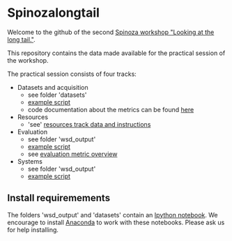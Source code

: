 # Spinozalongtail

Welcome to the github of the second [Spinoza workshop "Looking at the long tail."](http://www.understandinglanguagebymachines.org/events/long-tail/).

This repository contains the data made available for the practical session of the workshop.

The practical session consists of four tracks:
* Datasets and acquisition
  * see folder 'datasets'
  * [example script](https://github.com/cltl/Spinozalongtail/blob/master/wsd_output/Example.ipynb)
  * code documentation about the metrics can be found [here](https://htmlpreview.github.io/?https://raw.githubusercontent.com/cltl/Spinozalongtail/master/datasets/docs/_build/html/code.html)
* Resources
  * 'see' [resources track data and instructions](https://docs.google.com/document/d/13rCcr-Is0ygfMmI3cbFwSmALOrWFcYqRJjY_5o_Wryg/edit?usp=sharing)
* Evaluation
  * see folder 'wsd_output'
  * [example script](https://github.com/cltl/Spinozalongtail/blob/master/wsd_output/Example.ipynb)
  * see [evaluation metric overview](https://docs.google.com/spreadsheets/d/1bt9aXtjirQrMS5ArI0K8QcJa9xovPU3k_b-dsnjAH4U/edit?usp=sharing)
* Systems
  * see folder 'wsd_output'
  * [example script](https://github.com/cltl/Spinozalongtail/blob/master/wsd_output/Example.ipynb)


## Install requiremements
The folders 'wsd_output' and 'datasets' contain an [Ipython notebook](https://ipython.org/notebook.html).
We encourage to install [Anaconda](https://www.continuum.io/downloads) to work with these notebooks. Please ask us for help installing.
